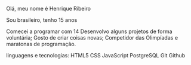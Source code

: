 Olá, meu nome é Henrique Ribeiro


Sou brasileiro, tenho 15 anos


Comecei a programar com 14
Desenvolvo alguns projetos de forma voluntária;
Gosto de criar coisas novas;
Competidor das Olimpíadas e maratonas de programação.

 

linguagens e tecnologias:
HTML5 CSS JavaScript  PostgreSQL  Git Github
